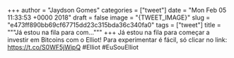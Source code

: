 
+++
author = "Jaydson Gomes"
categories = ["tweet"]
date = "Mon Feb 05 11:33:53 +0000 2018"
draft = false
image = "{TWEET_IMAGE}"
slug = "e473ff890bb69cf67715dd23c315bda36c340fa0"
tags = ["tweet"]
title = """Já estou na fila para com..."""
+++
Já estou na fila para começar a investir em Bitcoins com o Elliot! Para experimentar é fácil, só clicar no link: https://t.co/S0WF5jWipQ #Elliot #EuSouElliot
